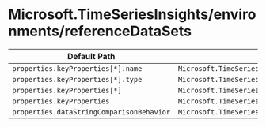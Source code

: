 # Microsoft.TimeSeriesInsights/environments/referenceDataSets

| Default Path | Alias |
|---|---|
| `properties.keyProperties[*].name` | `Microsoft.TimeSeriesInsights/environments/referenceDataSets/keyProperties[*].name` |
| `properties.keyProperties[*].type` | `Microsoft.TimeSeriesInsights/environments/referenceDataSets/keyProperties[*].type` |
| `properties.keyProperties[*]` | `Microsoft.TimeSeriesInsights/environments/referenceDataSets/keyProperties[*]` |
| `properties.keyProperties` | `Microsoft.TimeSeriesInsights/environments/referenceDataSets/keyProperties` |
| `properties.dataStringComparisonBehavior` | `Microsoft.TimeSeriesInsights/environments/referenceDataSets/dataStringComparisonBehavior` |

